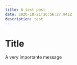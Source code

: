 ```yaml
---
title: A test post
date: 2020-10-21T16:56:27.941Z
description: test
---
```

# Title

A very importante message